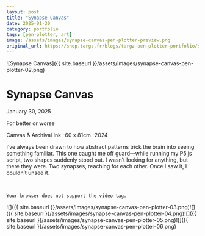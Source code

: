 ```yaml
---
layout: post
title: "Synapse Canvas"
date: 2025-01-30
category: portfolio
tags: [pen-plotter, art]
image: /assets/images/synapse-canvas-pen-plotter-preview.png
original_url: https://shop.targz.fr/blogs/targz-pen-plotter-portfolio/synapse-canvas-pen-plotter
---
```


![Synapse Canvas]({{ site.baseurl }}/assets/images/synapse-canvas-pen-plotter-02.png)

# Synapse Canvas
January 30, 2025

For better or worse

Canvas & Archival Ink -60 x 81cm -2024

I’ve always been drawn to how abstract patterns trick the brain into seeing something familiar. This one caught me off guard—while running my P5.js script, two shapes suddenly stood out. I wasn’t looking for anything, but there they were. Two synapses, reaching for each other. Once I saw it, I couldn’t unsee it.

 

    Your browser does not support the video tag.
 ![]({{ site.baseurl }}/assets/images/synapse-canvas-pen-plotter-03.png)![]({{ site.baseurl }}/assets/images/synapse-canvas-pen-plotter-04.png)![]({{ site.baseurl }}/assets/images/synapse-canvas-pen-plotter-05.png)![]({{ site.baseurl }}/assets/images/synapse-canvas-pen-plotter-06.png)
